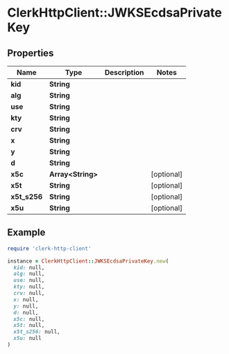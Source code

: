 # ClerkHttpClient::JWKSEcdsaPrivateKey

## Properties

| Name | Type | Description | Notes |
| ---- | ---- | ----------- | ----- |
| **kid** | **String** |  |  |
| **alg** | **String** |  |  |
| **use** | **String** |  |  |
| **kty** | **String** |  |  |
| **crv** | **String** |  |  |
| **x** | **String** |  |  |
| **y** | **String** |  |  |
| **d** | **String** |  |  |
| **x5c** | **Array&lt;String&gt;** |  | [optional] |
| **x5t** | **String** |  | [optional] |
| **x5t_s256** | **String** |  | [optional] |
| **x5u** | **String** |  | [optional] |

## Example

```ruby
require 'clerk-http-client'

instance = ClerkHttpClient::JWKSEcdsaPrivateKey.new(
  kid: null,
  alg: null,
  use: null,
  kty: null,
  crv: null,
  x: null,
  y: null,
  d: null,
  x5c: null,
  x5t: null,
  x5t_s256: null,
  x5u: null
)
```

